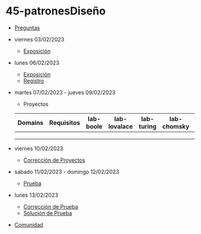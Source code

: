 # 45-patronesDiseño

- [Preguntas](https://escuela.it/cursos/curso-recurrencia-desarrollo-software/clase/patron)
- viernes 03/02/2023
  - [Exposición](https://escuela.it/cursos/curso-recurrencia-desarrollo-software/clase/patron)
- lunes 06/02/2023
  - [Exposición](https://escuela.it/cursos/curso-recurrencia-desarrollo-software/clase/patron)
  - [Registro](https://forms.gle/pA2QvsW32P4KtTD77)
- martes 07/02/2023 - jueves 09/02/2023
  - Proyectos
  
  |Domains|Requisitos|lab-boole|lab-lovalace|lab-turing|lab-chomsky|lab-bernersLee|
  |-------|----------|---------|------------|----------|-----------|--------------|
  |       |          |         |            |          |           |              |
  |       |          |         |            |          |           |              |
  |       |          |         |            |          |           |              |
- viernes 10/02/2023
  - [Corrección de Proyectos](https://escuela.it/cursos/curso-recurrencia-desarrollo-software/clase/patron)
- sabado 11/02/2023 - domingo 12/02/2023
  - [Prueba](https://forms.gle/hB9UJoN2PYiexctH8)
- lunes 13/02/2023
  - [Corrección de Prueba](https://escuela.it/cursos/curso-recurrencia-desarrollo-software/clase/patron)
  - [Solución de Prueba](https://docs.google.com/spreadsheets/d/1Uwtqa5VdD5wK2X7eLgkS6_th16aPnsW8pa5Ft2TyLPo/edit#gid=0)
- [Comunidad](https://app.slack.com/client/T02S3KYD464/C02U97EQUQZ)
